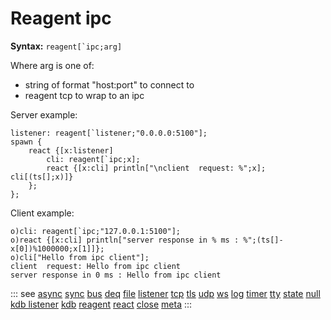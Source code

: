 # Reagent ipc

**Syntax:** ```reagent[`ipc;arg]```

Where arg is one of:

- string of format "host:port" to connect to
- reagent tcp to wrap to an ipc

Server example:

```o
listener: reagent[`listener;"0.0.0.0:5100"];
spawn {
    react {[x:listener]
        cli: reagent[`ipc;x];
        react {[x:cli] println["\nclient  request: %";x]; cli[(ts[];x)]}
    };
};
```

Client example:

```o
o)cli: reagent[`ipc;"127.0.0.1:5100"];
o)react {[x:cli] println["server response in % ms : %";(ts[]-x[0])%1000000;x[1]]};
o)cli["Hello from ipc client"];
client  request: Hello from ipc client
server response in 0 ms : Hello from ipc client
```

::: see
[async](/reference/types/reagents/async.md)
[sync](/reference/types/reagents/sync.md)
[bus](/reference/types/reagents/bus.md)
[deq](/reference/types/reagents/deq.md)
[file](/reference/types/reagents/file.md)
[listener](/reference/types/reagents/listener.md)
[tcp](/reference/types/reagents/tcp.md)
[tls](/reference/types/reagents/tls.md)
[udp](/reference/types/reagents/udp.md)
[ws](/reference/types/reagents/ws.md)
[log](/reference/types/reagents/log.md)
[timer](/reference/types/reagents/timer.md)
[tty](/reference/types/reagents/tty.md)
[state](/reference/types/reagents/state.md)
[null](/reference/types/reagents/null.md)
[kdb listener](/reference/types/reagents/kdblistener.md)
[kdb](/reference/types/reagents/kdb.md)
[reagent](/verbs/other/reagent.md)
[react](/verbs/other/react.md)
[close](/verbs/other/close.md)
[meta](/verbs/other/meta.md)
:::
